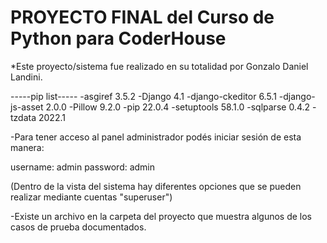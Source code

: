 # PROYECTO FINAL del Curso de Python para CoderHouse

*Este proyecto/sistema fue realizado en su totalidad por Gonzalo Daniel Landini.

-----pip list-----
-asgiref         3.5.2
-Django          4.1
-django-ckeditor 6.5.1
-django-js-asset 2.0.0
-Pillow          9.2.0
-pip             22.0.4
-setuptools      58.1.0
-sqlparse        0.4.2
-tzdata          2022.1

-Para tener acceso al panel administrador podés iniciar sesión de esta manera:

username: admin
password: admin

(Dentro de la vista del sistema hay diferentes opciones que se pueden realizar mediante cuentas "superuser")

-Existe un archivo en la carpeta del proyecto que muestra algunos de los casos de prueba documentados.
